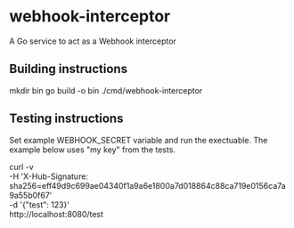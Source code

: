 # webhook-interceptor
A Go service to act as a Webhook interceptor 

## Building instructions
mkdir bin
go build -o bin ./cmd/webhook-interceptor

## Testing instructions
Set example WEBHOOK_SECRET variable and run the exectuable.
The example below uses "my key" from the tests.

curl -v \
-H 'X-Hub-Signature: sha256=eff49d9c699ae04340f1a9a6e1800a7d018864c88ca719e0156ca7a9a55b0f67' \
-d '{"test": 123}' \
http://localhost:8080/test
